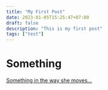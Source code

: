 ```yaml
---
title: "My First Post"
date: 2023-01-05T15:25:47+07:00
draft: false
description: "This is my first post"
tags: ["test"]
---
```


# Something

[Something in the way she moves...](https://www.youtube.com/watch?v=UelDrZ1aFeY)
